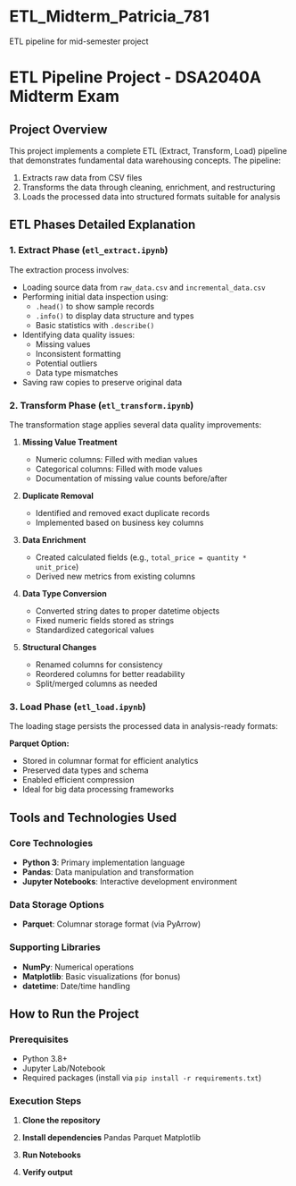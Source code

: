 # ETL_Midterm_Patricia_781
ETL pipeline for mid-semester project

# ETL Pipeline Project - DSA2040A Midterm Exam

## Project Overview
This project implements a complete ETL (Extract, Transform, Load) pipeline that demonstrates fundamental data warehousing concepts. The pipeline:

1. Extracts raw data from CSV files
2. Transforms the data through cleaning, enrichment, and restructuring
3. Loads the processed data into structured formats suitable for analysis


## ETL Phases Detailed Explanation

### 1. Extract Phase (`etl_extract.ipynb`)
The extraction process involves:
- Loading source data from `raw_data.csv` and `incremental_data.csv`
- Performing initial data inspection using:
  - `.head()` to show sample records
  - `.info()` to display data structure and types
  - Basic statistics with `.describe()`
- Identifying data quality issues:
  - Missing values
  - Inconsistent formatting
  - Potential outliers
  - Data type mismatches
- Saving raw copies to preserve original data

### 2. Transform Phase (`etl_transform.ipynb`)
The transformation stage applies several data quality improvements:

1. **Missing Value Treatment**
   - Numeric columns: Filled with median values
   - Categorical columns: Filled with mode values
   - Documentation of missing value counts before/after

2. **Duplicate Removal**
   - Identified and removed exact duplicate records
   - Implemented based on business key columns

3. **Data Enrichment**
   - Created calculated fields (e.g., `total_price = quantity * unit_price`)
   - Derived new metrics from existing columns

4. **Data Type Conversion**
   - Converted string dates to proper datetime objects
   - Fixed numeric fields stored as strings
   - Standardized categorical values

5. **Structural Changes**
   - Renamed columns for consistency
   - Reordered columns for better readability
   - Split/merged columns as needed

### 3. Load Phase (`etl_load.ipynb`)
The loading stage persists the processed data in analysis-ready formats:

**Parquet Option:**
- Stored in columnar format for efficient analytics
- Preserved data types and schema
- Enabled efficient compression
- Ideal for big data processing frameworks

## Tools and Technologies Used

### Core Technologies
- **Python 3**: Primary implementation language
- **Pandas**: Data manipulation and transformation
- **Jupyter Notebooks**: Interactive development environment

### Data Storage Options
- **Parquet**: Columnar storage format (via PyArrow)

### Supporting Libraries
- **NumPy**: Numerical operations
- **Matplotlib**: Basic visualizations (for bonus)
- **datetime**: Date/time handling

## How to Run the Project

### Prerequisites
- Python 3.8+
- Jupyter Lab/Notebook
- Required packages (install via `pip install -r requirements.txt`)

### Execution Steps
1. **Clone the repository**
   
2. **Install dependencies**
  Pandas
  Parquet
  Matplotlib

3. **Run Notebooks**

4. **Verify output**

